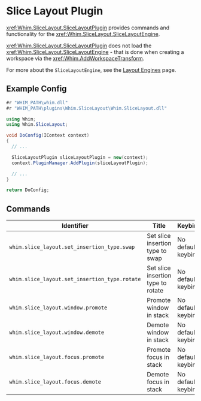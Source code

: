 # Slice Layout Plugin

<xref:Whim.SliceLayout.SliceLayoutPlugin> provides commands and functionality for the <xref:Whim.SliceLayout.SliceLayoutEngine>.

<xref:Whim.SliceLayout.SliceLayoutPlugin> does not load the <xref:Whim.SliceLayout.SliceLayoutEngine> - that is done when creating a workspace via the <xref:Whim.AddWorkspaceTransform>.

For more about the `SliceLayoutEngine`, see the [Layout Engines](../customize//layout-engines.md#slicelayoutengine) page.

## Example Config

```csharp
#r "WHIM_PATH\whim.dll"
#r "WHIM_PATH\plugins\Whim.SliceLayout\Whim.SliceLayout.dll"

using Whim;
using Whim.SliceLayout;

void DoConfig(IContext context)
{
  // ...

  SliceLayoutPlugin sliceLayoutPlugin = new(context);
  context.PluginManager.AddPlugin(sliceLayoutPlugin);

  // ...
}

return DoConfig;
```

## Commands

| Identifier                                    | Title                              | Keybind            |
| --------------------------------------------- | ---------------------------------- | ------------------ |
| `whim.slice_layout.set_insertion_type.swap`   | Set slice insertion type to swap   | No default keybind |
| `whim.slice_layout.set_insertion_type.rotate` | Set slice insertion type to rotate | No default keybind |
| `whim.slice_layout.window.promote`            | Promote window in stack            | No default keybind |
| `whim.slice_layout.window.demote`             | Demote window in stack             | No default keybind |
| `whim.slice_layout.focus.promote`             | Promote focus in stack             | No default keybind |
| `whim.slice_layout.focus.demote`              | Demote focus in stack              | No default keybind |
